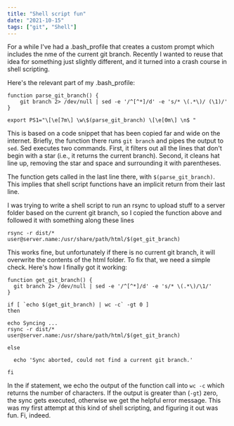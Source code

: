 ```yaml
---
title: "Shell script fun"
date: "2021-10-15"
tags: ["git", "Shell"]
---
```


For a while I've had a .bash_profile that creates a custom prompt which includes the nme of the current git branch. Recently I wanted to reuse that idea for something just slightly different, and it turned into a crash course in shell scripting.

<!--more-->

Here's the relevant part of my .bash_profile:

```
function parse_git_branch() {
    git branch 2> /dev/null | sed -e '/^[^*]/d' -e 's/* \(.*\)/ (\1)/'
}

export PS1="\[\e[7m\] \w\$(parse_git_branch) \[\e[0m\] \n$ "
```

This is based on a code snippet that has been copied far and wide on the internet. Briefly, the function there runs `git branch` and pipes the output to `sed`. Sed executes two commands. First, it filters out all the lines that don't begin with a star (i.e., it returns the current branch). Second, it cleans hat line up, removing the star and space and surrounding it with parentheses.

The function gets called in the last line there, with `$(parse_git_branch)`. This implies that shell script functions have an implicit return from their last line.

I was trying to write a shell script to run an rsync to upload stuff to a server folder based on the current git branch, so I copied the function above and followed it with something along these lines

```
rsync -r dist/* user@server.name:/usr/share/path/html/$(get_git_branch)
```

This works fine, but unfortunately if there is no current git branch, it will overwrite the contents of the html folder. To fix that, we need a simple check. Here's how I finally got it working:

```
function get_git_branch() {
  git branch 2> /dev/null | sed -e '/^[^*]/d' -e 's/* \(.*\)/\1/'
}

if [ `echo $(get_git_branch) | wc -c` -gt 0 ]
then

echo Syncing ...
rsync -r dist/* user@server.name:/usr/share/path/html/$(get_git_branch)

else

  echo 'Sync aborted, could not find a current git branch.'

fi

```

In the if statement, we echo the output of the function call into `wc -c` which returns the number of characters. If the output is greater than (`-gt`) zero, the sync gets executed, otherwise we get the helpful error message. This was my first attempt at this kind of shell scripting, and figuring it out was fun. Fi, indeed.
